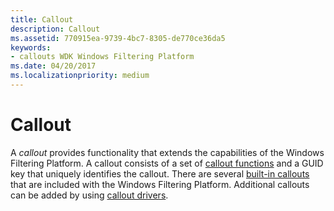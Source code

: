 ```yaml
---
title: Callout
description: Callout
ms.assetid: 770915ea-9739-4bc7-8305-de770ce36da5
keywords:
- callouts WDK Windows Filtering Platform
ms.date: 04/20/2017
ms.localizationpriority: medium
---
```


# Callout


A *callout* provides functionality that extends the capabilities of the Windows Filtering Platform. A callout consists of a set of [callout functions](callout-function.md) and a GUID key that uniquely identifies the callout. There are several [built-in callouts](https://msdn.microsoft.com/library/windows/hardware/ff543857) that are included with the Windows Filtering Platform. Additional callouts can be added by using [callout drivers](callout-driver.md).

 

 





